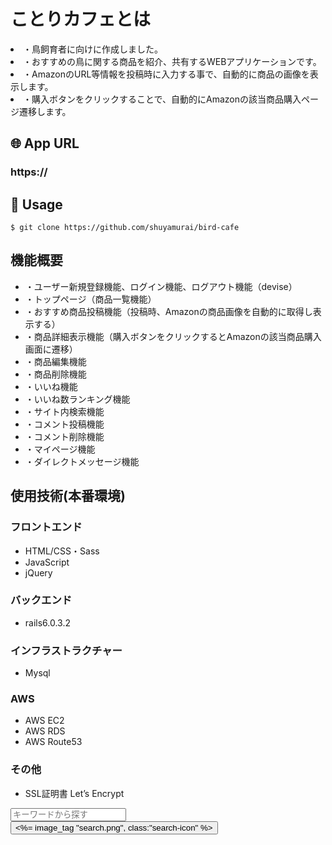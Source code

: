 # ことりカフェとは

<li>・鳥飼育者に向けに作成しました。</li>
<li>・おすすめの鳥に関する商品を紹介、共有するWEBアプリケーションです。</li>
<li>・AmazonのURL等情報を投稿時に入力する事で、自動的に商品の画像を表示します。</li>
<li>・購入ボタンをクリックすることで、自動的にAmazonの該当商品購入ページ遷移します。</li>

## 🌐 App URL 
### https://

## 💬 Usage
`$ git clone https://github.com/shuyamurai/bird-cafe` 

## 機能概要
<ul>
    <li>・ユーザー新規登録機能、ログイン機能、ログアウト機能（devise）</li>
    <li>・トップページ（商品一覧機能）</li>
    <li>・おすすめ商品投稿機能（投稿時、Amazonの商品画像を自動的に取得し表示する）</li>
    <li>・商品詳細表示機能（購入ボタンをクリックするとAmazonの該当商品購入画面に遷移）</li>
    <li>・商品編集機能</li>
    <li>・商品削除機能</li>
    <li>・いいね機能</li>
    <li>・いいね数ランキング機能</li>
    <li>・サイト内検索機能</li>
    <li>・コメント投稿機能</li>
    <li>・コメント削除機能</li>
    <li>・マイページ機能</li>
    <li>・ダイレクトメッセージ機能</li>
</ul>

## 使用技術(本番環境)

### フロントエンド
<ul>
    <li>HTML/CSS・Sass</li>
    <li>JavaScript</li>
    <li>jQuery</li>
</ul>

### バックエンド
<ul>
    <li>rails6.0.3.2</li>
</ul>

### インフラストラクチャー
<ul>
    <li>Mysql</li>
</ul>

### AWS
<ul>
    <li>AWS EC2</li>
    <li>AWS RDS</li>
    <li>AWS Route53</li>
</ul>

### その他
<ul>
    <li>SSL証明書 Let’s Encrypt</li>
</ul>



<form class="search-form" action="#">
        <input class='input-box' placeholder='キーワードから探す'>
        <button class="search-button">
          <%= image_tag "search.png", class:"search-icon" %>
        </button>
      </form>